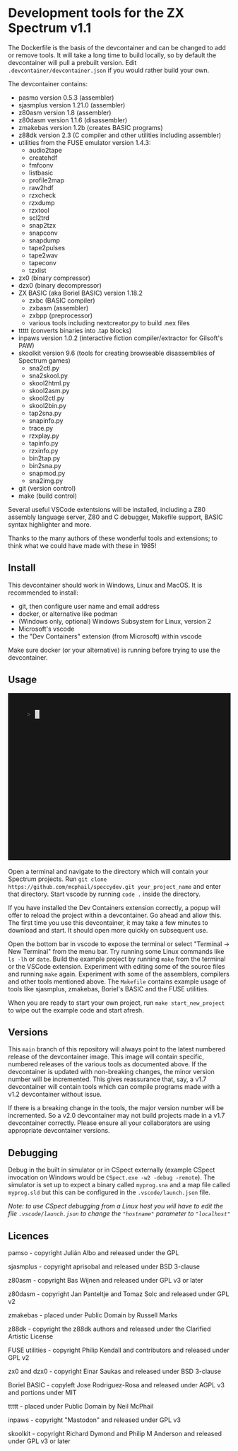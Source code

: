 # Development tools for the ZX Spectrum v1.1

The Dockerfile is the basis of the devcontainer and can be changed to add or remove tools. It will take a long time to build locally, so by default the devcontainer will pull a prebuilt version. Edit `.devcontainer/devcontainer.json` if you would rather build your own.

The devcontainer contains:
- pasmo version 0.5.3 (assembler)
- sjasmplus version 1.21.0 (assembler)
- z80asm version 1.8 (assembler)
- z80dasm version 1.1.6 (disassembler)
- zmakebas version 1.2b (creates BASIC programs)
- z88dk version 2.3 (C compiler and other utilities including assembler)
- utilities from the FUSE emulator version 1.4.3:
    - audio2tape
    - createhdf
    - fmfconv
    - listbasic
    - profile2map
    - raw2hdf
    - rzxcheck
    - rzxdump
    - rzxtool
    - scl2trd
    - snap2tzx
    - snapconv
    - snapdump
    - tape2pulses
    - tape2wav
    - tapeconv
    - tzxlist
- zx0 (binary compressor)
- dzx0 (binary decompressor)
- ZX BASIC (aka Boriel BASIC) version 1.18.2
    - zxbc (BASIC compiler)
    - zxbasm (assembler)
    - zxbpp (preprocessor)
    - various tools including nextcreator.py to build .nex files
- ttttt (converts binaries into .tap blocks)
- inpaws version 1.0.2 (interactive fiction compiler/extractor for Gilsoft's PAW)
- skoolkit version 9.6 (tools for creating browseable disassemblies of Spectrum games)
    - sna2ctl.py
    - sna2skool.py
    - skool2html.py
    - skool2asm.py
    - skool2ctl.py
    - skool2bin.py
    - tap2sna.py
    - snapinfo.py
    - trace.py
    - rzxplay.py
    - tapinfo.py
    - rzxinfo.py
    - bin2tap.py
    - bin2sna.py
    - snapmod.py
    - sna2img.py
- git (version control)
- make (build control)

Several useful VSCode extentsions will be installed, including a Z80 assembly language server, Z80 and C debugger, Makefile support, BASIC syntax highlighter and more.

Thanks to the many authors of these wonderful tools and extensions; to think what we could have made with these in 1985!

## Install

This devcontainer should work in Windows, Linux and MacOS. It is recommended to install:
- git, then configure user name and email address
- docker, or alternative like podman
- (Windows only, optional) Windows Subsystem for Linux, version 2
- Microsoft's vscode
- the "Dev Containers" extension (from Microsoft) within vscode

Make sure docker (or your alternative) is running before trying to use the devcontainer.

## Usage

![A terminal window running the commands outlined below](res/speccydev.gif)

Open a terminal and navigate to the directory which will contain your Spectrum projects. Run `git clone https://github.com/mcphail/speccydev.git your_project_name` and enter that directory. Start vscode by running `code .` inside the directory.

If you have installed the Dev Containers extension correctly, a popup will offer to reload the project within a devcontainer. Go ahead and allow this. The first time you use this devcontainer, it may take a few minutes to download and start. It should open more quickly on subsequent use.

Open the bottom bar in vscode to expose the terminal or select "Terminal -> New Terminal" from the menu bar. Try running some Linux commands like `ls -lh` or `date`. Build the example project by running `make` from the terminal or the VSCode extension. Experiment with editing some of the source files and running `make` again. Experiment with some of the assemblers, compilers and other tools mentioned above. The `Makefile` contains example usage of tools like sjasmplus, zmakebas, Boriel's BASIC and the FUSE utilities.

When you are ready to start your own project, run `make start_new_project` to wipe out the example code and start afresh.

## Versions

This `main` branch of this repository will always point to the latest numbered release of the devcontainer image. This image will contain specific, numbered releases of the various tools as documented above. If the devcontainer is updated with non-breaking changes, the minor version number will be incremented. This gives reassurance that, say, a v1.7 devcontainer will contain tools which can compile programs made with a v1.2 devcontainer without issue.

If there is a breaking change in the tools, the major version number will be incremented. So a v2.0 devcontainer may not build projects made in a v1.7 devcontainer correctly. Please ensure all your collaborators are using appropriate devcontainer versions.

## Debugging

Debug in the built in simulator or in CSpect externally (example CSpect invocation on Windows would be `CSpect.exe -w2 -debug -remote`). The simulator is set up to expect a binary called `myprog.sna` and a map file called `myprog.sld` but this can be configured in the `.vscode/launch.json` file.

*Note: to use CSpect debugging from a Linux host you will have to edit the file `.vscode/launch.json` to change the `"hostname"` parameter to `"localhost"`*

## Licences

pamso - copyright Julián Albo and released under the GPL

sjasmplus - copyright aprisobal and released under BSD 3-clause

z80asm - copyright Bas Wijnen and released under GPL v3 or later

z80dasm - copyright Jan Panteltje and Tomaz Solc and released under GPL v2

zmakebas - placed under Public Domain by Russell Marks

z88dk - copyright the z88dk authors and released under the Clarified Artistic License

FUSE utilities - copyright Philip Kendall and contributors and released under GPL v2

zx0 and dzx0 - copyright Einar Saukas and released under BSD 3-clause

Boriel BASIC - copyleft Jose Rodriguez-Rosa and released under AGPL v3 and portions under MIT

ttttt - placed under Public Domain by Neil McPhail

inpaws - copyright "Mastodon" and released under GPL v3

skoolkit - copyright Richard Dymond and Philip M Anderson and released under GPL v3 or later
